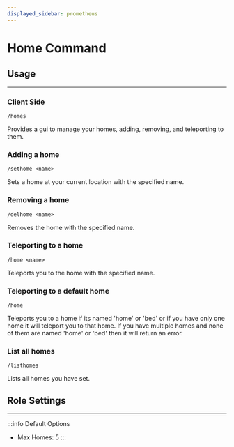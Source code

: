```yaml
---
displayed_sidebar: prometheus
---
```


# Home Command

## Usage
---

### Client Side
```text
/homes
```

Provides a gui to manage your homes, adding, removing, and teleporting to them.

### Adding a home

```text
/sethome <name>
```

Sets a home at your current location with the specified name.

### Removing a home

```text
/delhome <name>
```

Removes the home with the specified name.

### Teleporting to a home

```text
/home <name>
```

Teleports you to the home with the specified name.

### Teleporting to a default home

```text
/home
```

Teleports you to a home if its named 'home' or 'bed' or if you have only one home it will teleport you to that home.
If you have multiple homes and none of them are named 'home' or 'bed' then it will return an error.

### List all homes

```text
/listhomes
```

Lists all homes you have set.

## Role Settings
---

:::info Default Options
- Max Homes: 5
:::